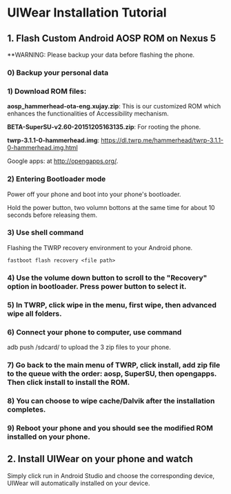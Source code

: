 # UIWear Installation Tutorial

## 1. Flash Custom Android AOSP ROM on Nexus 5

**WARNING: Please backup your data before flashing the phone.

### 0) Backup your personal data


### 1) Download ROM files: 

  **aosp_hammerhead-ota-eng.xujay.zip**: This is our customized ROM which enhances the functionalities of Accessibility mechanism.

  **BETA-SuperSU-v2.60-20151205163135.zip**: For rooting the phone.

  **twrp-3.1.1-0-hammerhead.img**: https://dl.twrp.me/hammerhead/twrp-3.1.1-0-hammerhead.img.html

  Google apps: at http://opengapps.org/. 

### 2) Entering Bootloader mode
Power off your phone and boot into your phone's bootloader. 

Hold the power button, two volumn bottons at the same time for about 10 seconds before releasing them. 

### 3) Use shell command 

Flashing the TWRP recovery environment to your Android phone.
```
fastboot flash recovery <file path>
```
### 4) Use the volume down button to scroll to the "Recovery" option in bootloader. Press power button to select it.

### 5) In TWRP, click wipe in the menu, first wipe, then advanced wipe all folders. 

### 6) Connect your phone to computer, use command
adb push <file path> /sdcard/
to upload the 3 zip files to your phone.

### 7) Go back to the main menu of TWRP, click install, add zip file to the queue with the order: aosp, SuperSU, then opengapps. Then click install to install the ROM.

### 8) You can choose to wipe cache/Dalvik after the installation completes.

### 9) Reboot your phone and you should see the modified ROM installed on your phone.

## 2. Install UIWear on your phone and watch

Simply click run in Android Studio and choose the corresponding device, UIWear will automatically installed on your device.
